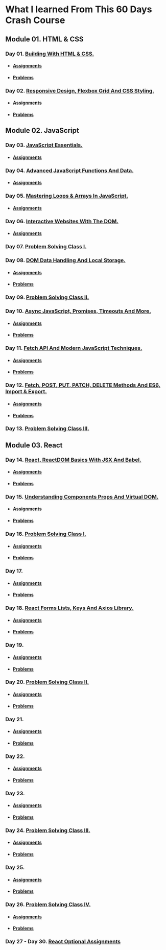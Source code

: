 # What I learned From This 60 Days Crash Course

## Module 01. HTML & CSS

### Day 01. [Building With HTML & CSS.](./01-HTML_And_CSS/Day-01-Building-With-HTML-CSS)

- #### [Assignments](./01-HTML_And_CSS/Day-01-Building-With-HTML-CSS/Assignments)
- #### [Problems](./01-HTML_And_CSS/Day-01-Building-With-HTML-CSS/Problem1.html)

### Day 02. [Responsive Design, Flexbox Grid And CSS Styling.](./01-HTML_And_CSS/Day-02-Responsive-Design_Flexbox-Grid-And-CSS-Styling)

- #### [Assignments](./01-HTML_And_CSS/Day-02-Responsive-Design_Flexbox-Grid-And-CSS-Styling/Assignments)
- #### [Problems](./01-HTML_And_CSS/Day-02-Responsive-Design_Flexbox-Grid-And-CSS-Styling)

## Module 02. JavaScript

### Day 03. [JavaScript Essentials.](./02-JavaScript/Day-03-JavaScript-Essentials/)

- #### [Assignments](./02-JavaScript/Day-03-JavaScript-Essentials/Assignments/Oj/)

### Day 04. [Advanced JavaScript Functions And Data.](./02-JavaScript/Day-04-Advanced-JavaScript-Functions-And-Data/)

- #### [Assignments](./02-JavaScript/Day-04-Advanced-JavaScript-Functions-And-Data/Assignments/)

### Day 05. [Mastering Loops & Arrays In JavaScript.](./02-JavaScript/Day-05-Mastering-Loops-And-Arrays-In_JavaScript/)

- #### [Assignments](./02-JavaScript/Day-05-Mastering-Loops-And-Arrays-In_JavaScript/Assignments/)

### Day 06. [Interactive Websites With The DOM.](./02-JavaScript/Day-06-Interactive-Websites-With-The-DOM/)

- #### [Assignments](./02-JavaScript/Day-06-Interactive-Websites-With-The-DOM/Assignments/)

### Day 07. [Problem Solving Class I.](./02-JavaScript/Day-07-Problem-Solving-Class-I/)

### Day 08. [DOM Data Handling And Local Storage.](./02-JavaScript/Day-08-DOM-Data-Handling-And-Local-Storage/)

- #### [Assignments](./02-JavaScript/Day-08-DOM-Data-Handling-And-Local-Storage/Assignments/)
- #### [Problems](./02-JavaScript/Day-08-DOM-Data-Handling-And-Local-Storage/ToDos/)

### Day 09. [Problem Solving Class II.](./02-JavaScript/Day-09-Problem-Solving-Class-II/)

### Day 10. [Async JavaScript, Promises, Timeouts And More.](./02-JavaScript/Day-10-Async-JavaScript-Promises_Timeouts_And_More/)

- #### [Assignments](./02-JavaScript/Day-10-Async-JavaScript-Promises_Timeouts_And_More/Assignments/)
- #### [Problems](./02-JavaScript/Day-10-Async-JavaScript-Promises_Timeouts_And_More/)

### Day 11. [Fetch API And Modern JavaScript Techniques.](./02-JavaScript/Day-11-Fetch-API_And_Modern-JavaScript-Techniques/)

- #### [Assignments](./02-JavaScript/Day-11-Fetch-API_And_Modern-JavaScript-Techniques/Assignments/)
- #### [Problems](./02-JavaScript/Day-11-Fetch-API_And_Modern-JavaScript-Techniques/)

### Day 12. [Fetch, POST, PUT, PATCH, DELETE Methods And ES6, Import & Export.](./02-JavaScript/Day-12-Fetch-POST_PUT_PATCH_DELETE-Methods_And_ES6-Import-Export/)

- #### [Assignments](./02-JavaScript/Day-12-Fetch-POST_PUT_PATCH_DELETE-Methods_And_ES6-Import-Export/Assignment/)
- #### [Problems](./02-JavaScript/Day-12-Fetch-POST_PUT_PATCH_DELETE-Methods_And_ES6-Import-Export/)

### Day 13. [Problem Solving Class III.](./02-JavaScript/Day-13-Problem-Solving-Class-III/)

## Module 03. React

### Day 14. [React, ReactDOM Basics With JSX And Babel.]()

- #### [Assignments](./03-React)
- #### [Problems](./03-React)

### Day 15. [Understanding Components Props And Virtual DOM.]()

- #### [Assignments](./03-React)
- #### [Problems](./03-React)

### Day 16. [Problem Solving Class I.]()

- #### [Assignments](./03-React)
- #### [Problems](./03-React)

### Day 17. []()

- #### [Assignments](./03-React)
- #### [Problems](./03-React)

### Day 18. [React Forms Lists, Keys And Axios Library.]()

- #### [Assignments](./03-React)
- #### [Problems](./03-React)

### Day 19. []()

- #### [Assignments](./03-React)
- #### [Problems](./03-React)

### Day 20. [Problem Solving Class II.]()

- #### [Assignments](./03-React)
- #### [Problems](./03-React)

### Day 21. []()

- #### [Assignments](./03-React)
- #### [Problems](./03-React)

### Day 22. []()

- #### [Assignments](./03-React)
- #### [Problems](./03-React)

### Day 23. []()

- #### [Assignments](./03-React)
- #### [Problems](./03-React)

### Day 24. [Problem Solving Class III.]()

- #### [Assignments](./03-React)
- #### [Problems](./03-React)

### Day 25. []()

- #### [Assignments](./03-React)
- #### [Problems](./03-React)

### Day 26. [Problem Solving Class IV.]()

- #### [Assignments](./03-React)
- #### [Problems](./03-React)

### Day 27 - Day 30. [React Optional Assignments](./03-React/React-Optional-Assignments/)
